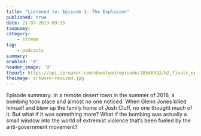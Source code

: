 ```yaml
---
title: "Listened to: Episode 1: The Explosion"
published: true
date: 21-07-2019 09:15
taxonomy:
category:
	- stream
tag:
	- podcasts
summary:
enabled: '0'
header_image: '0'
theurl: https://api.spreaker.com/download/episode/18548332/b2_finals_ep1_fixed.mp3
theimage: artwork-resized.jpg
--- 
```

Episode summary: In a remote desert town in the summer of 2016, a bombing took place and almost no one noticed. When Glenn Jones killed himself and blew up the family home of Josh Cluff, no one thought much of it. But what if it was something more? What if the bombing was actually a small window into the world of extremist violence that’s been fueled by the anti-government movement?
